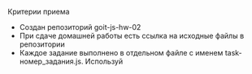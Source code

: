 Критерии приема

- Создан репозиторий goit-js-hw-02
- При сдаче домашней работы есть ссылка на исходные файлы в репозитории
- Каждое задание выполнено в отдельном файле с именем task-номер_задания.js. Используй <script type="module"> чтобы закрыть код задания в отдельной области видимости и избежать конфликтов имен идентификаторов.
  -Имена переменных и функций понятные, описательные
- Код отформатирован с помощью Prettier
  Задание 1
  Напиши функцию logItems(array), которая получает массив и использует цикл for, который для каждого элемента массива будет выводить в консоль сообщение в формате [номер элемента] - [значение элемента].

Нумерация должна начинаться с 1. К примеру для первого элемента массива ['Mango', 'Poly', 'Ajax'] с индексом 0 будет выведено '1 - Mango', а для индекса 2 выведет '3 - Ajax'.
const logItems = function(array) {
// твой код
};

/\*

- Вызовы функции для проверки работоспособности твоей реализации.
  \*/
  logItems(['Mango', 'Poly', 'Ajax', 'Lux', 'Jay', 'Kong']);

logItems([5, 10, 15, 20, 25, 30, 35, 40, 45, 50]);
Задание 2
Напиши скрипт подсчета стоимости гравировки украшений. Для этого создай функцию calculateEngravingPrice(message, pricePerWord) принимающую строку (в строке будут только слова и пробелы) и цену гравировки одного слова, и возвращающую цену гравировки всех слов в строке.
const calculateEngravingPrice = function(message, pricePerWord) {
// твой код
};

/\*

- Вызовы функции для проверки работоспособности твоей реализации.
  \*/
  console.log(
  calculateEngravingPrice(
  'Proin sociis natoque et magnis parturient montes mus',
  10,
  ),
  ); // 80

console.log(
calculateEngravingPrice(
'Proin sociis natoque et magnis parturient montes mus',
20,
),
); // 160

console.log(
calculateEngravingPrice('Donec orci lectus aliquam est magnis', 40),
); // 240

console.log(
calculateEngravingPrice('Donec orci lectus aliquam est magnis', 20),
); // 120
Задание 3
Напиши фукцнию findLongestWord(string), которая принимает параметром произвольную строку (в строке будут только слова и пробелы) и возвращает самое длинное слово в этой строке.
const findLongestWord = function(string) {
// твой код
};

/\*

- Вызовы функции для проверки работоспособности твоей реализации.
  \*/
  console.log(findLongestWord('The quick brown fox jumped over the lazy dog')); // 'jumped'

console.log(findLongestWord('Google do a roll')); // 'Google'

console.log(findLongestWord('May the force be with you')); // 'force'
Задание 4
Напиши функцию formatString(string) которая принимает строку и форматирует ее если необходимо.

Если длина строки не превышает 40 символов, функция возвращает ее в исходном виде.
Если длина больше 40 символов, то функция обрезает строку до 40-ка символов и добавляет в конец строки троеточие '...', после чего возвращает укороченную версию.
const formatString = function(string) {
// твой код
};

/\*

- Вызовы функции для проверки работоспособности твоей реализации.
  \*/
  console.log(formatString('Curabitur ligula sapien, tincidunt non.'));
  // вернется оригинальная строка

console.log(formatString('Vestibulum facilisis, purus nec pulvinar iaculis.'));
// вернется форматированная строка

console.log(formatString('Curabitur ligula sapien.'));
// вернется оригинальная строка

console.log(
formatString(
'Nunc sed turpis. Curabitur a felis in nunc fringilla tristique.',
),
);
// вернется форматированная строка
Задание 5
Напиши функцию checkForSpam(message), принимающую 1 параметр message - строку. Функция проверяет ее на содержание слов spam и sale. Если нашли зарещенное слово то функция возвращает true, если запрещенных слов нет функция возвращает false. Слова в строке могут быть в произвольном регистре.
const checkForSpam = function(message) {
// твой код
};

/\*

- Вызовы функции для проверки работоспособности твоей реализации.
  \*/
  console.log(checkForSpam('Latest technology news')); // false

console.log(checkForSpam('JavaScript weekly newsletter')); // false

console.log(checkForSpam('Get best sale offers now!')); // true

console.log(checkForSpam('[SPAM] How to earn fast money?')); // true
Задание 6
Напиши скрипт со следующим функционалом:

При загрузке страницы пользователю предлагается в prompt ввести число. Ввод сохраняется в переменную input и добавляется в массив чисел numbers.
Операция ввода числа пользователем и сохранение в массив продолжается до тех пор, пока пользователь не нажмет Cancel в prompt.
После того как пользователь прекратил ввод нажав Cancel, если массив не пустой, необходимо посчитать сумму всех элементов массива и записать ее в переменную total. Используй цикл for или for...of. После чего в консоль выведи строку 'Общая сумма чисел равна [сумма]'.
🔔 Делать проверку того, что пользователь ввел именно число, а не произвольный набор символов, не обязательно. Если хочешь, в случае некорректного ввода, показывай alert с текстом 'Было введено не число, попробуйте еще раз', при этом результат prompt записывать в массив чисел не нужно, после чего снова пользователю предлагается ввести число в prompt.
let input;
const numbers = [];
let total = 0;
Задание 7 - дополнительное, выполнять не обязательно
Есть массив logins с логинами пользователей. Напиши скрипт добавления логина в массив logins. Добавляемый логин должен:

проходить проверку на длину от 4 до 16-ти символов включительно
быть уникален, то есть отсутствовать в массиве logins
Разбей задачу на подзадачи с помощью функций.

Напиши функцию isLoginValid(login), в которой проверь количество символов параметра login и верни true или false в зависимости от того, попадает ли длина параметра в заданный диапазон от 4-х до 16-ти символов включительно.

Напиши функцию isLoginUnique(allLogins, login), которая принимает список всех логинов и добавляемый логин как параметры и проверяет наличие login в массиве allLogins, возвращая true если такого логина еще нет и false если логин уже используется.

Напиши функцию addLogin(allLogins, login) которая:

Принимает новый логин и массив всех логинов как параметры
Проверяет валидность логина используя вспомогательную функцию isLoginValid
Если логин не валиден, прекратить исполнение функции addLogin и вернуть строку 'Ошибка! Логин должен быть от 4 до 16 символов'
Если логин валиден, функция addLogin проверяеть уникальность логина с помощью функции isLoginUnique
Если isLoginUnique вернет false, тогда addLogin не добавляет логин в массив и возвращает строку 'Такой логин уже используется!'
Если isLoginUnique вернет true, addLogin добавляет новый логин в logins и возвращает строку 'Логин успешно добавлен!'
🔔 Принцип единственной ответственности функции - каждая функция делает что-то одно. Это позволяет переиспользовать код и изменять логику работы функции только в одном месте, не затрагивая работу программы в целом.

Предикатные функции возвращают только true или false. Такие функции принято называть начиная с is: isLoginUnique и isLoginValid в нашем случае.

isLoginUnique только проверяет есть ли такой логин в массиве и возвращает true или false.
isLoginValid только проверяет валидный ли логин и возвращает true или false.
addLogin добавляет или не добавляет логин в массив. При этом для проверок условия добавления использует результаты вызовов других функций - isLoginUnique и isLoginValid.
const logins = ['Mango', 'robotGoogles', 'Poly', 'Aj4x1sBozz', 'qwerty123'];

const isLoginValid = function(login) {
// твой код
};

const isLoginUnique = function(allLogins, login) {
// твой код
};

const addLogin = function(allLogins, login) {
// твой код
};

/\*

- Вызовы функции для проверки работоспособности твоей реализации.
  \*/
  console.log(addLogin(logins, 'Ajax')); // 'Логин успешно добавлен!'
  console.log(addLogin(logins, 'robotGoogles')); // 'Такой логин уже используется!'
  console.log(addLogin(logins, 'Zod')); // 'Ошибка! Логин должен быть от 4 до 16 символов'
  console.log(addLogin(logins, 'jqueryisextremelyfast')); // 'Ошибка! Логин должен быть от 4 до 16 символов'
